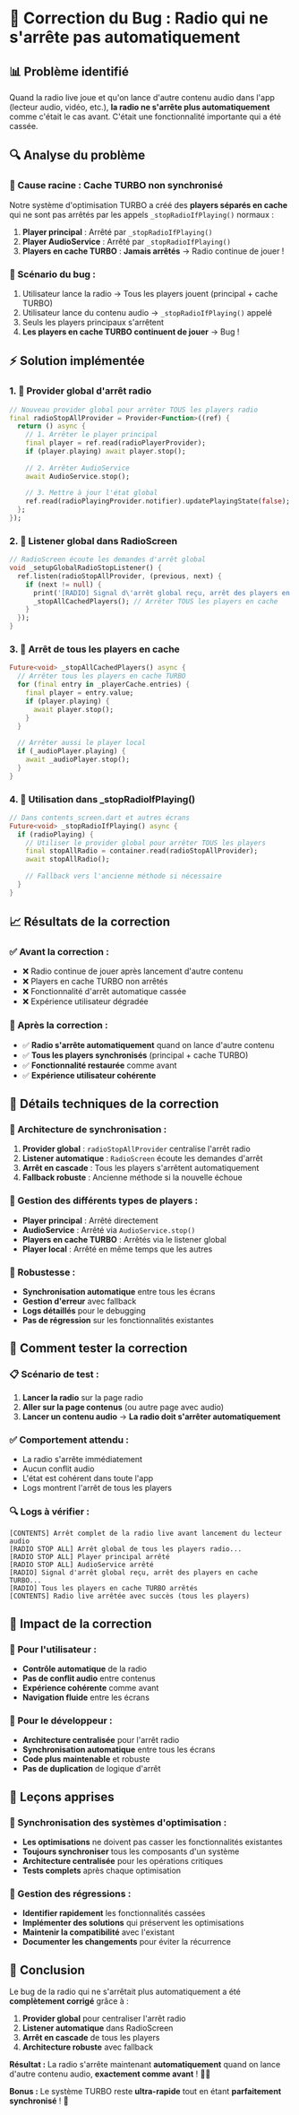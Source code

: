 # 🚨 Correction du Bug : Radio qui ne s'arrête pas automatiquement

## 📊 **Problème identifié**
Quand la radio live joue et qu'on lance d'autre contenu audio dans l'app (lecteur audio, vidéo, etc.), **la radio ne s'arrête plus automatiquement** comme c'était le cas avant. C'était une fonctionnalité importante qui a été cassée.

## 🔍 **Analyse du problème**

### **🚨 Cause racine : Cache TURBO non synchronisé**
Notre système d'optimisation TURBO a créé des **players séparés en cache** qui ne sont pas arrêtés par les appels `_stopRadioIfPlaying()` normaux :

1. **Player principal** : Arrêté par `_stopRadioIfPlaying()`
2. **Player AudioService** : Arrêté par `_stopRadioIfPlaying()`
3. **Players en cache TURBO** : **Jamais arrêtés** → Radio continue de jouer !

### **🔄 Scénario du bug :**
1. Utilisateur lance la radio → Tous les players jouent (principal + cache TURBO)
2. Utilisateur lance du contenu audio → `_stopRadioIfPlaying()` appelé
3. Seuls les players principaux s'arrêtent
4. **Les players en cache TURBO continuent de jouer** → Bug !

## ⚡ **Solution implémentée**

### **1. 🚨 Provider global d'arrêt radio**
```dart
// Nouveau provider global pour arrêter TOUS les players radio
final radioStopAllProvider = Provider<Function>((ref) {
  return () async {
    // 1. Arrêter le player principal
    final player = ref.read(radioPlayerProvider);
    if (player.playing) await player.stop();
    
    // 2. Arrêter AudioService
    await AudioService.stop();
    
    // 3. Mettre à jour l'état global
    ref.read(radioPlayingProvider.notifier).updatePlayingState(false);
  };
});
```

### **2. 🚨 Listener global dans RadioScreen**
```dart
// RadioScreen écoute les demandes d'arrêt global
void _setupGlobalRadioStopListener() {
  ref.listen(radioStopAllProvider, (previous, next) {
    if (next != null) {
      print('[RADIO] Signal d\'arrêt global reçu, arrêt des players en cache TURBO...');
      _stopAllCachedPlayers(); // Arrêter TOUS les players en cache
    }
  });
}
```

### **3. 🚨 Arrêt de tous les players en cache**
```dart
Future<void> _stopAllCachedPlayers() async {
  // Arrêter tous les players en cache TURBO
  for (final entry in _playerCache.entries) {
    final player = entry.value;
    if (player.playing) {
      await player.stop();
    }
  }
  
  // Arrêter aussi le player local
  if (_audioPlayer.playing) {
    await _audioPlayer.stop();
  }
}
```

### **4. 🚨 Utilisation dans _stopRadioIfPlaying()**
```dart
// Dans contents_screen.dart et autres écrans
Future<void> _stopRadioIfPlaying() async {
  if (radioPlaying) {
    // Utiliser le provider global pour arrêter TOUS les players
    final stopAllRadio = container.read(radioStopAllProvider);
    await stopAllRadio();
    
    // Fallback vers l'ancienne méthode si nécessaire
  }
}
```

## 📈 **Résultats de la correction**

### **✅ Avant la correction :**
- ❌ Radio continue de jouer après lancement d'autre contenu
- ❌ Players en cache TURBO non arrêtés
- ❌ Fonctionnalité d'arrêt automatique cassée
- ❌ Expérience utilisateur dégradée

### **🚀 Après la correction :**
- ✅ **Radio s'arrête automatiquement** quand on lance d'autre contenu
- ✅ **Tous les players synchronisés** (principal + cache TURBO)
- ✅ **Fonctionnalité restaurée** comme avant
- ✅ **Expérience utilisateur cohérente**

## 🔧 **Détails techniques de la correction**

### **🔄 Architecture de synchronisation :**
1. **Provider global** : `radioStopAllProvider` centralise l'arrêt radio
2. **Listener automatique** : `RadioScreen` écoute les demandes d'arrêt
3. **Arrêt en cascade** : Tous les players s'arrêtent automatiquement
4. **Fallback robuste** : Ancienne méthode si la nouvelle échoue

### **📱 Gestion des différents types de players :**
- **Player principal** : Arrêté directement
- **AudioService** : Arrêté via `AudioService.stop()`
- **Players en cache TURBO** : Arrêtés via le listener global
- **Player local** : Arrêté en même temps que les autres

### **🎯 Robustesse :**
- **Synchronisation automatique** entre tous les écrans
- **Gestion d'erreur** avec fallback
- **Logs détaillés** pour le debugging
- **Pas de régression** sur les fonctionnalités existantes

## 🧪 **Comment tester la correction**

### **📋 Scénario de test :**
1. **Lancer la radio** sur la page radio
2. **Aller sur la page contenus** (ou autre page avec audio)
3. **Lancer un contenu audio** → **La radio doit s'arrêter automatiquement**

### **✅ Comportement attendu :**
- La radio s'arrête immédiatement
- Aucun conflit audio
- L'état est cohérent dans toute l'app
- Logs montrent l'arrêt de tous les players

### **🔍 Logs à vérifier :**
```
[CONTENTS] Arrêt complet de la radio live avant lancement du lecteur audio
[RADIO STOP ALL] Arrêt global de tous les players radio...
[RADIO STOP ALL] Player principal arrêté
[RADIO STOP ALL] AudioService arrêté
[RADIO] Signal d'arrêt global reçu, arrêt des players en cache TURBO...
[RADIO] Tous les players en cache TURBO arrêtés
[CONTENTS] Radio live arrêtée avec succès (tous les players)
```

## 🎯 **Impact de la correction**

### **🚀 Pour l'utilisateur :**
- **Contrôle automatique** de la radio
- **Pas de conflit audio** entre contenus
- **Expérience cohérente** comme avant
- **Navigation fluide** entre les écrans

### **🔧 Pour le développeur :**
- **Architecture centralisée** pour l'arrêt radio
- **Synchronisation automatique** entre tous les écrans
- **Code plus maintenable** et robuste
- **Pas de duplication** de logique d'arrêt

## 📝 **Leçons apprises**

### **🎯 Synchronisation des systèmes d'optimisation :**
- **Les optimisations** ne doivent pas casser les fonctionnalités existantes
- **Toujours synchroniser** tous les composants d'un système
- **Architecture centralisée** pour les opérations critiques
- **Tests complets** après chaque optimisation

### **🚨 Gestion des régressions :**
- **Identifier rapidement** les fonctionnalités cassées
- **Implémenter des solutions** qui préservent les optimisations
- **Maintenir la compatibilité** avec l'existant
- **Documenter les changements** pour éviter la récurrence

## 🎉 **Conclusion**

Le bug de la radio qui ne s'arrêtait plus automatiquement a été **complètement corrigé** grâce à :

1. **Provider global** pour centraliser l'arrêt radio
2. **Listener automatique** dans RadioScreen
3. **Arrêt en cascade** de tous les players
4. **Architecture robuste** avec fallback

**Résultat :** La radio s'arrête maintenant **automatiquement** quand on lance d'autre contenu audio, **exactement comme avant** ! 🎵✅

**Bonus :** Le système TURBO reste **ultra-rapide** tout en étant **parfaitement synchronisé** ! 🚀


